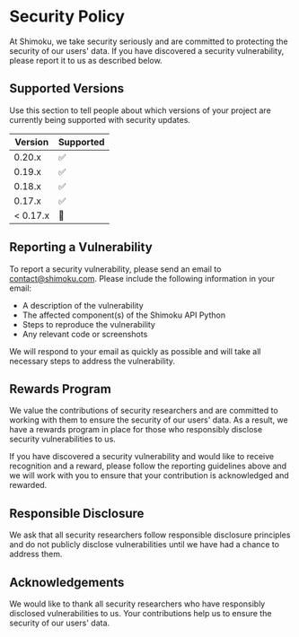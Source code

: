 
# Security Policy

At Shimoku, we take security seriously and are committed to protecting the security of our users' data. If you have discovered a security vulnerability, please report it to us as described below.

## Supported Versions

Use this section to tell people about which versions of your project are
currently being supported with security updates.

| Version | Supported          |
| ------- | ------------------ |
| 0.20.x   | ✅ |
| 0.19.x   | ✅ |
| 0.18.x  | ✅ |
| 0.17.x  | ✅ |
| < 0.17.x   | 🚫 |

## Reporting a Vulnerability

To report a security vulnerability, please send an email to [contact@shimoku.com](mailto:contact@shimoku.com). Please include the following information in your email:

- A description of the vulnerability
- The affected component(s) of the Shimoku API Python
- Steps to reproduce the vulnerability
- Any relevant code or screenshots

We will respond to your email as quickly as possible and will take all necessary steps to address the vulnerability.

## Rewards Program

We value the contributions of security researchers and are committed to working with them to ensure the security of our users' data. As a result, we have a rewards program in place for those who responsibly disclose security vulnerabilities to us.

If you have discovered a security vulnerability and would like to receive recognition and a reward, please follow the reporting guidelines above and we will work with you to ensure that your contribution is acknowledged and rewarded.

## Responsible Disclosure

We ask that all security researchers follow responsible disclosure principles and do not publicly disclose vulnerabilities until we have had a chance to address them.

## Acknowledgements

We would like to thank all security researchers who have responsibly disclosed vulnerabilities to us. Your contributions help us to ensure the security of our users' data.